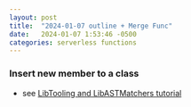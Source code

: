```yaml
---
layout: post
title:  "2024-01-07 outline + Merge Func"
date:   2024-01-07 1:53:46 -0500
categories: serverless functions
---
```


### Insert new member to a class
- see [LibTooling and LibASTMatchers tutorial](https://stackoverflow.com/questions/36439248/insert-int-variable-into-the-class-using-llvm-pass-or-clang)
